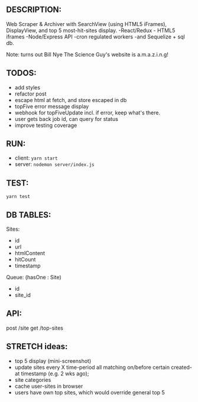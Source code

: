 ## DESCRIPTION:
  Web Scraper & Archiver with SearchView (using HTML5 iFrames), DisplayView, and top 5 most-hit-sites display.
  -React/Redux - HTML5 iframes -Node/Express API -cron regulated workers -and Sequelize + sql db.

  Note: turns out Bill Nye The Science Guy's website is a.m.a.z.i.n.g!

## TODOS:
 - add styles
 - refactor post
 - escape html at fetch, and store escaped in db
 - topFive error message display
 - webhook for topFiveUpdate incl. if error, keep what's there.
 - user gets back job id, can query for status
 - improve testing coverage

## RUN:
 - client: ``yarn start``
 - server: ``nodemon server/index.js``

## TEST:

``yarn test``


## DB TABLES:
Sites:
  - id
  - url
  - htmlContent
  - hitCount
  - timestamp

Queue: (hasOne : Site)
  - id
  - site_id

## API:
  post /site
  get /top-sites


## STRETCH ideas:
 - top 5 display (mini-screenshot)
 - update sites every X time-period all matching on/before certain created-at timestamp (e.g. 2 wks ago);
 - site categories
 - cache user-sites in browser
 - users have own top sites, which would override general top 5
